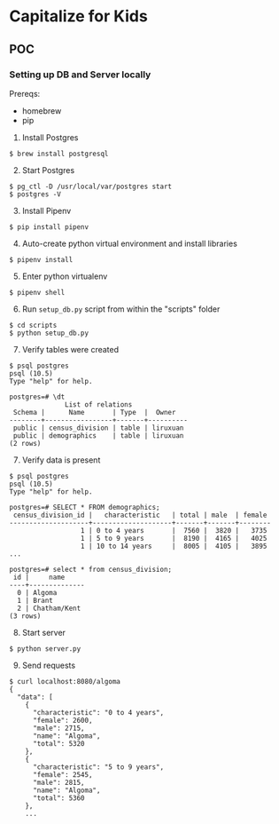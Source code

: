 # Capitalize for Kids

## POC
### Setting up DB and Server locally
Prereqs:
- homebrew
- pip
  
1. Install Postgres
```
$ brew install postgresql
```
2. Start Postgres
```
$ pg_ctl -D /usr/local/var/postgres start
$ postgres -V
```
3. Install Pipenv
```
$ pip install pipenv
```
4. Auto-create python virtual environment and install libraries
```
$ pipenv install
```
5. Enter python virtualenv
```
$ pipenv shell
```
6. Run `setup_db.py` script from within the "scripts" folder
```
$ cd scripts
$ python setup_db.py
```
7. Verify tables were created
```
$ psql postgres
psql (10.5)
Type "help" for help.

postgres=# \dt
              List of relations
 Schema |      Name       | Type  |  Owner
--------+-----------------+-------+----------
 public | census_division | table | liruxuan
 public | demographics    | table | liruxuan
(2 rows)
```
7. Verify data is present
```
$ psql postgres
psql (10.5)
Type "help" for help.

postgres=# SELECT * FROM demographics;
 census_division_id |   characteristic   | total | male  | female
--------------------+--------------------+-------+-------+--------
                  1 | 0 to 4 years       |  7560 |  3820 |   3735
                  1 | 5 to 9 years       |  8190 |  4165 |   4025
                  1 | 10 to 14 years     |  8005 |  4105 |   3895
...

postgres=# select * from census_division;
 id |     name
----+--------------
  0 | Algoma
  1 | Brant
  2 | Chatham/Kent
(3 rows)
```
8. Start server
```
$ python server.py
```
9. Send requests
```
$ curl localhost:8080/algoma
{
  "data": [
    {
      "characteristic": "0 to 4 years",
      "female": 2600,
      "male": 2715,
      "name": "Algoma",
      "total": 5320
    },
    {
      "characteristic": "5 to 9 years",
      "female": 2545,
      "male": 2815,
      "name": "Algoma",
      "total": 5360
    },
    ...
```

